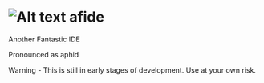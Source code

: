![Alt text](/img/aphide.png "Screenshot") afide
=====
Another Fantastic IDE

Pronounced as aphid

Warning - This is still in early stages of development.  Use at your own risk.
